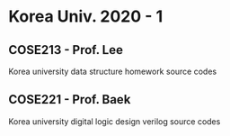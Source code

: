 # Korea Univ. 2020 - 1

## COSE213 - Prof. Lee
Korea university data structure homework source codes

## COSE221 - Prof. Baek
Korea university digital logic design verilog source codes
